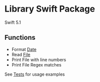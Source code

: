 # Library Swift Package

Swift 5.1

## Functions
- Format [Date](/Sources/Lib/Date.swift)
- Read [File](/Sources/Lib/File.swift)
- Print File with line numbers
- Print File Regex matches


See [Tests](/Tests/LibTests) for usage examples
